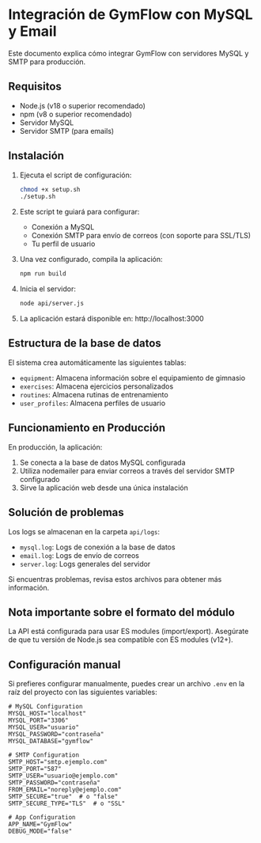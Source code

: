 
# Integración de GymFlow con MySQL y Email

Este documento explica cómo integrar GymFlow con servidores MySQL y SMTP para producción.

## Requisitos

- Node.js (v18 o superior recomendado)
- npm (v8 o superior recomendado)
- Servidor MySQL
- Servidor SMTP (para emails)

## Instalación

1. Ejecuta el script de configuración:
   ```bash
   chmod +x setup.sh
   ./setup.sh
   ```

2. Este script te guiará para configurar:
   - Conexión a MySQL
   - Conexión SMTP para envío de correos (con soporte para SSL/TLS)
   - Tu perfil de usuario

3. Una vez configurado, compila la aplicación:
   ```bash
   npm run build
   ```

4. Inicia el servidor:
   ```bash
   node api/server.js
   ```

5. La aplicación estará disponible en: http://localhost:3000

## Estructura de la base de datos

El sistema crea automáticamente las siguientes tablas:

- `equipment`: Almacena información sobre el equipamiento de gimnasio
- `exercises`: Almacena ejercicios personalizados
- `routines`: Almacena rutinas de entrenamiento
- `user_profiles`: Almacena perfiles de usuario

## Funcionamiento en Producción

En producción, la aplicación:

1. Se conecta a la base de datos MySQL configurada
2. Utiliza nodemailer para enviar correos a través del servidor SMTP configurado
3. Sirve la aplicación web desde una única instalación

## Solución de problemas

Los logs se almacenan en la carpeta `api/logs`:
- `mysql.log`: Logs de conexión a la base de datos
- `email.log`: Logs de envío de correos
- `server.log`: Logs generales del servidor

Si encuentras problemas, revisa estos archivos para obtener más información.

## Nota importante sobre el formato del módulo

La API está configurada para usar ES modules (import/export). Asegúrate de que tu versión de Node.js sea compatible con ES modules (v12+).

## Configuración manual

Si prefieres configurar manualmente, puedes crear un archivo `.env` en la raíz del proyecto con las siguientes variables:

```
# MySQL Configuration
MYSQL_HOST="localhost"
MYSQL_PORT="3306"
MYSQL_USER="usuario"
MYSQL_PASSWORD="contraseña"
MYSQL_DATABASE="gymflow"

# SMTP Configuration
SMTP_HOST="smtp.ejemplo.com"
SMTP_PORT="587"
SMTP_USER="usuario@ejemplo.com"
SMTP_PASSWORD="contraseña"
FROM_EMAIL="noreply@ejemplo.com"
SMTP_SECURE="true"  # o "false"
SMTP_SECURE_TYPE="TLS"  # o "SSL"

# App Configuration
APP_NAME="GymFlow"
DEBUG_MODE="false"
```
